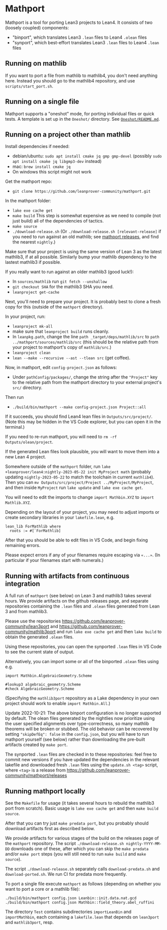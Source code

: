 # Mathport

Mathport is a tool for porting Lean3 projects to Lean4. It consists of two (loosely coupled) components:

- "binport", which translates Lean3 `.lean` files to Lean4 `.olean` files
- "synport", which best-effort translates Lean3 `.lean` files to Lean4 `.lean` files

## Running on mathlib

If you want to port a file from mathlib to mathlib4, you don't need anything here.
Instead you should go to the mathlib4 repository, and use `scripts/start_port.sh`.

## Running on a single file

Mathport supports a "oneshot" mode, for porting individual files or quick tests.
A template is set up in the `Oneshot/` directory. See [`Oneshot/README.md`](Oneshot/README.md).

## Running on a project other than mathlib

Install dependencies if needed:

- debian/ubuntu: `sudo apt install cmake jq gmp gmp-devel`
  (possibly `sudo apt install cmake jq libgmp3-dev` instead)
- mac: `brew install cmake jq`
- On windows this script might not work

Get the mathport repo:
- `git clone https://github.com/leanprover-community/mathport.git`

In the mathport folder:

- `lake exe cache get`
- `make build`
  This step is somewhat expensive as we need to compile (not just build)
  all of the dependencies of tactics.
- `make source`
- `./download-release.sh`
  (Or `./download-release.sh [relevant-release]`
  if you need to run against an old mathlib;
  see [mathport releases](https://github.com/leanprover-community/mathport/releases),
  and find the nearest `nightly`.)

Make sure that your project is using the same version of Lean 3 as the latest
mathlib3, if at all possible.
Similarly bump your mathlib dependency to the lastest mathlib3 if possible.

If you really want to run against an older mathlib3 (good luck!):

- In `sources/mathlib` run `git fetch --unshallow`
- `git checkout SHA` for the mathlib3 SHA you need.
- `leanproject get-cache`

Next, you'll need to prepare your project.
It is probably best to clone a fresh copy for this
(outside of the `mathport` directory).

In your project, run:

- `leanproject mk-all`
- make sure that `leanproject build` runs cleanly.
- In `leanpkg.path`, change the line `path _target/deps/mathlib/src` to
  `path ../mathport/sources/mathlib/src`
  (this should be the relative path from your project
  to mathport's copy of `mathlib/src`.)
- `leanproject clean`
- `lean --make --recursive --ast --tlean src` (get coffee).

Now, in mathport, edit `config-project.json` as follows:

- Under `pathConfig/packages/`, change the string after the `"Project"` key
  to the relative path from the mathport directory to your
  external project's `src/` directory.

Then run

- `./build/bin/mathport --make config-project.json Project::all`

If it succeeds, you should find Lean4 lean files in `Outputs/src/project/`.
(Note this may be hidden in the VS Code explorer,
but you can open it in the terminal.)

If you need to re-run mathport, you will need to `rm -rf Outputs/olean/project`.

If the generated Lean files look plausible,
you will want to move them into a new Lean 4 project.

Somewhere outside of the `mathport` folder, run
`lake +leanprover/lean4:nightly-2023-05-22 init MyProject math`
(probably updating `nightly-2023-05-22`
to match the toolchain in current `mathlib4`).
Then you can `mv Outputs/src/project/Project ../MyProject/MyProject`,
and then inside `MyProject` run `lake update` and `lake exe cache get`.

You will need to edit the imports to change
`import Mathbin.XYZ` to `import Mathlib.XYZ`.

Depending on the layout of your project, you may need to adjust imports
or create secondary libraries in your `lakefile.lean`, e.g.
```
lean_lib ForMathlib where
  roots := #[`ForMathlib]
```

After that you should be able to edit files in VS Code,
and begin fixing remaining errors.

Please expect errors if any of your filenames require escaping via `«...»`.
(In particular if your filenames start with numerals.)

## Running with artifacts from continuous integration

A full run of `mathport` (see below) on Lean 3 and mathlib3 takes several hours.
We provide artifacts on the github releases page,
and separate repositories
containing the `.lean` files and `.olean` files generated from Lean 3 and from mathlib3.

Please use the repositories
https://github.com/leanprover-community/lean3port
and
https://github.com/leanprover-community/mathlib3port
and run `lake exe cache get` and then
`lake build` to obtain the generated `.olean` files.

Using these repositories, you can open the synported `.lean` files in VS Code
to see the current state of output.

Alternatively, you can import some or all of the binported `.olean` files
using e.g.

```lean
import Mathbin.AlgebraicGeometry.Scheme

#lookup3 algebraic_geometry.Scheme
#check AlgebraicGeometry.Scheme
```

(Specifying the `mathlib3port` repository as a Lake dependency in your own
project should work to enable `import Mathbin.All`.)

Update 2022-10-21: The above binport configuration is no longer supported by default.
The olean files generated by the nightlies now prioritize using the user specified alignments
over type-correctness, so many mathlib theorems will be broken or stubbed. The old behavior
can be recovered by setting `"skipDefEq": false` in the `config.json`, but you will have to
run mathport yourself (see below) rather than downloading the pre-built artifacts
created by `make port`.

The synported `.lean` files are checked in to these repositories:
feel free to commit new versions
if you have updated the dependencies in the relevant lakefile
and downloaded fresh `.lean` files using the `update.sh <tag>` script,
where `<tag>` is a release from https://github.com/leanprover-community/mathport/releases

## Running mathport locally

See the `Makefile` for usage (it takes several hours to rebuild the mathlib3 port from scratch).
Basic usage is `lake exe cache get` and then `make build source`.

After that you can try just `make predata port`,
but you probably should download artifacts first as described below.

We provide artifacts for various stages of the build on the releases page of the `mathport` repository.
The script `./download-release.sh nightly-YYYY-MM-DD` downloads one of these,
after which you can skip the `make predata` and/or `make port` steps
(you will still need to run `make build` and `make source`).

The script `./download-release.sh` separately calls
`download-predata.sh` and `download-ported.sh`.
We run CI for predata more frequently.

To port a single file execute `mathport` as follows
(depending on whether you want to port a core or a mathlib file):
```
./build/bin/mathport config.json Leanbin::init.data.nat.gcd
./build/bin/mathport config.json Mathbin::field_theory.abel_ruffini
```

The directory `Test` contains subdirectories `importLeanBin` and `importMathbin`,
each containing a `lakefile.lean` that depends on `lean3port` and `mathlib3port`, resp.

